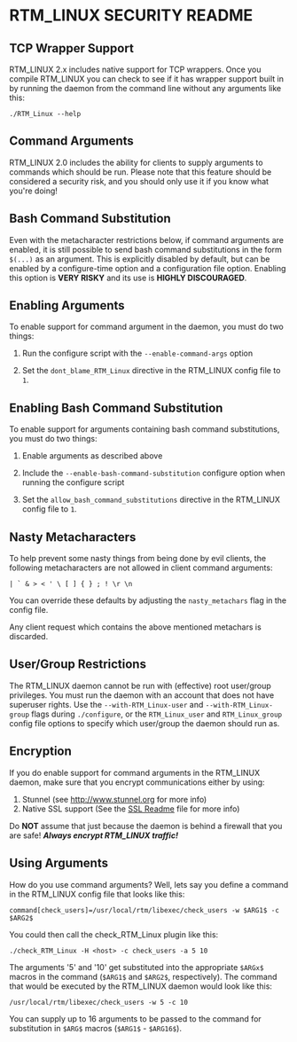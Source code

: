 RTM_LINUX SECURITY README
====================

TCP Wrapper Support
-------------------

RTM_LINUX 2.x includes native support for TCP wrappers. Once you
compile RTM_LINUX you can check to see if it has wrapper support
built in by running the daemon from the command line without
any arguments like this:

    ./RTM_Linux --help


Command Arguments
-----------------

RTM_LINUX 2.0 includes the ability for clients to supply arguments to
commands which should be run.  Please note that this feature
should be considered a security risk, and you should only use
it if you know what you're doing!


Bash Command Substitution
-------------------------

Even with the metacharacter restrictions below, if command arguments 
are enabled, it is still possible to send bash command substitutions 
in the form `$(...)` as an argument. This is explicitly disabled by 
default, but can be enabled by a configure-time option and a
configuration file option. Enabling this option is **VERY RISKY**
and its use is **HIGHLY DISCOURAGED**.


Enabling Arguments
------------------

To enable support for command argument in the daemon, you must
do two things:

   1.  Run the configure script with the `--enable-command-args`
       option

   2.  Set the `dont_blame_RTM_Linux` directive in the RTM_LINUX config
       file to `1`.


Enabling Bash Command Substitution
----------------------------------

To enable support for arguments containing bash command substitutions, 
you must do two things:

   1.  Enable arguments as described above

   2.  Include the `--enable-bash-command-substitution` configure
       option when running the configure script

   3.  Set the `allow_bash_command_substitutions` directive in the 
       RTM_LINUX config file to `1`.


Nasty Metacharacters
--------------------

To help prevent some nasty things from being done by evil 
clients, the following metacharacters are not allowed
in client command arguments:

    | ` & > < ' \ [ ] { } ; ! \r \n

You can override these defaults by adjusting the `nasty_metachars`
flag in the config file.

Any client request which contains the above mentioned metachars
is discarded.


User/Group Restrictions
-----------------------

The RTM_LINUX daemon cannot be run with (effective) root user/group
privileges.  You must run the daemon with an account that does
not have superuser rights.  Use the `--with-RTM_Linux-user` and 
`--with-RTM_Linux-group` flags during `./configure`, or the `RTM_Linux_user`
and `RTM_Linux_group` config file options to specify which user/group 
the daemon should run as.


Encryption
----------

If you do enable support for command arguments in the RTM_LINUX daemon,
make sure that you encrypt communications either by using:

   1.  Stunnel (see http://www.stunnel.org for more info)
   2.  Native SSL support (See the [SSL Readme](README.SSL.md) file for more info)

Do **NOT** assume that just because the daemon is behind a firewall
that you are safe! ***Always encrypt RTM_LINUX traffic!***


Using Arguments
---------------

How do you use command arguments?  Well, lets say you define a
command in the RTM_LINUX config file that looks like this:

    command[check_users]=/usr/local/rtm/libexec/check_users -w $ARG1$ -c $ARG2$

You could then call the check_RTM_Linux plugin like this:

    ./check_RTM_Linux -H <host> -c check_users -a 5 10

The arguments '5' and '10' get substituted into the appropriate
`$ARGx$` macros in the command (`$ARG1$` and `$ARG2$`, respectively).
The command that would be executed by the RTM_LINUX daemon would look
like this:

    /usr/local/rtm/libexec/check_users -w 5 -c 10

You can supply up to 16 arguments to be passed to the command
for substitution in `$ARG$` macros (`$ARG1$` - `$ARG16$`).

